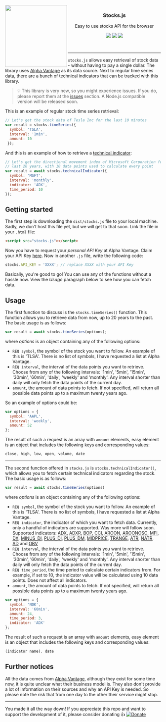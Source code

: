 

<img align='left' src="http://i.imgur.com/RhlrUuG.png" width="200">



<h3 align='center'>Stocks.js</h3>
<p align="center">
  Easy to use stocks API for the browser</a>
</p>

<p align="center">
  <a href="https://www.npmjs.com/package/neataptic"><img src="https://img.shields.io/npm/v/neataptic.svg?style=flat-square"></a>
  <a href="https://www.npmjs.com/package/neataptic"><img src="https://img.shields.io/npm/dm/neataptic.svg?style=flat-square"></a>
  <a href="https://travis-ci.org/wagenaartje/neataptic"><img src="https://img.shields.io/travis/wagenaartje/neataptic/master.svg?style=flat-square"></a>
</p>

&zwnj;

<hr>

`stocks.js` allows easy retrieval of stock data - without having to pay a single
dollar. The library uses [Alpha Vantage](https://www.alphavantage.co/) as its
data source. Next to regular time series data, there are a bunch of technical
indicators that can be tracked with this library.

> :bulb: This library is very new, so you might experience issues. If you do,
please report them at the [issues](https://github.com/wagenaartje/stocks.js/issues)
section. A Node.js compatible version will be released soon.

This is an example of regular stock time series retrieval:


```js
// Let's get the stock data of Tesla Inc for the last 10 minutes
var result = stocks.timeSeries({
  symbol: 'TSLA',
  interval: '1min',
  amount: 10
 });
```

And this is an example of how to retrieve a [technical indicator](https://www.alphavantage.co/documentation/#technical-indicators):

```js
// Let's get the directional movement index of Microsoft Corporation for the
// last 20 years, with 10 data points used to calculate every point
var result = await stocks.technicalIndicator({
  symbol: 'MSFT',
  interval: 'monthly',
  indicator: 'ADX',
  time_period: 10
});
```

## Getting started
The first step is downloading the `dist/stocks.js` file to your local machine.
Sadly, we don't host this file yet, but we will get to that soon. Link the file
in your `.html` file:

```html
<script src="stocks.js"></script>
```

Now you have to request your *personal API Key* at Alpha Vantage. Claim your
API Key [here](https://www.alphavantage.co/support/#api-key). Now in another
`.js` file, write the following code:

```js
stocks.API_KEY = 'XXXX'; // replace XXXX with your API Key
```

Basically, you're good to go! You can use any of the functions without a hassle
now. View the *Usage* paragraph below to see how you can fetch data.


## Usage
The first function to discuss is the `stocks.timeSeries()` function. This
function allows you to retrieve data from now, up to 20 years to the past. The
basic usage is as follows:

```js
var result = await stocks.timeSeries(options);
```

where *options* is an object containing any of the following options:

* `REQ symbol`, the symbol of the stock you want to follow. An example of this
is 'TLSA'. There is no list of symbols, I have requested a list at Alpha
Vantage.
* `REQ interval`, the interval of the data points you want to retrieve. Choose
from any of the following intervals: '1min', '5min', '15min', '30min', '60min',
'daily', 'weekly' and 'monthly'. Any interval shorter than daily will only fetch
the data points of the current day.
* `amount`, the amount of data points to fetch. If not specified, will return
all possible data points up to a maximum twenty years ago.

So an example of options could be:

```js
var options = {
  symbol: 'AAPL',
  interval: 'weekly',
  amount: 52
};
```

The result of such a request is an array with `amount` elements, easy element is
an object that includes the following keys and corresponding values:

```js
close, high, low, open, volume, date
```

<hr>

The second function offered in `stocks.js` is `stocks.technicalIndicator()`,
which allows you to fetch certain technical indicators regarding the stock. The
basic usage is as follows:

```js
var result = await stocks.timeSeries(options)
```

where *options* is an object containing any of the following options:

* `REQ symbol`, the symbol of the stock you want to follow. An example of this
is 'TLSA'. There is no list of symbols, I have requested a list at Alpha
Vantage.
* `REQ indicator`, the indicator of which you want to fetch data. Currently,
only a handful of indicators are supported. Way more will follow soon. Supported
indicators: [ADX](https://www.alphavantage.co/documentation/#adx),
[ADXR](https://www.alphavantage.co/documentation/#adxr),
[BOP](https://www.alphavantage.co/documentation/#bop),
[CCI](https://www.alphavantage.co/documentation/#cci),
[AROON](https://www.alphavantage.co/documentation/#aroon),
[AROONOSC](https://www.alphavantage.co/documentation/#aroonosc),
[MFI](https://www.alphavantage.co/documentation/#mfi),
[DX](https://www.alphavantage.co/documentation/#dx),
[MINUS_DI](https://www.alphavantage.co/documentation/#minusdi),
[PLUS_DI](https://www.alphavantage.co/documentation/#plusdi),
[PLUS_DM](https://www.alphavantage.co/documentation/#plusdm),
[MIDPRICE](https://www.alphavantage.co/documentation/#midprice),
[TRANGE](https://www.alphavantage.co/documentation/#trange),
[ATR](https://www.alphavantage.co/documentation/#atr),
[NATR](https://www.alphavantage.co/documentation/#natr),
[AD](https://www.alphavantage.co/documentation/#ad) and
[OBV](https://www.alphavantage.co/documentation/#obv)
* `REQ interval`, the interval of the data points you want to retrieve. Choose
from any of the following intervals: '1min', '5min', '15min', '30min', '60min',
'daily', 'weekly' and 'monthly'. Any interval shorter than daily will only fetch
the data points of the current day.
* `REQ time_period`, the time period to calculate certain indicators from. For
example, if set to 10, the indicator value will be calculated using 10 data
points. Does not affect all indicators.
* `amount`, the amount of data points to fetch. If not specified, will return
all possible data points up to a maximum twenty years ago.

```js
var options = {
  symbol: 'NOK',
  interval: '60min',
  amount: 24,
  time_period: 3,
  indicator: 'ADX'
};
```

The result of such a request is an array with `amount` elements, easy element is
an object that includes the following keys and corresponding values:

```js
(indicator name), date
```

## Further notices
All the data comes from [Alpha Vantage](https://www.alphavantage.co/), although
they exist for some time now, it is quite unclear what their business model is.
They also don't provide a lot of information on their sources and why an API
Key is needed. So please note the risk that from one day to the other their
service might stop.

<hr>

You made it all the way down! If you appreciate this repo and want to support the development of it, please consider donating :thumbsup:
[![Donate](https://img.shields.io/badge/Donate-PayPal-green.svg)](https://www.paypal.com/cgi-bin/webscr?cmd=_s-xclick&hosted_button_id=CXS3G8NHBYEZE)
